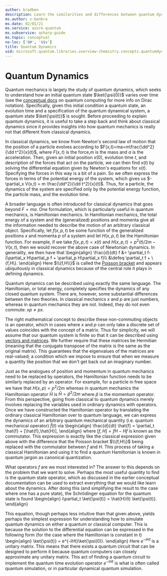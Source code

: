```yaml
---
author: bradben
description: Learn the similarities and differences between quantum dynamics and classical dynamics.
ms.author: v-benbra
ms.date: 02/01/21
ms.service: azure-quantum
ms.subservice: qsharp-guide
ms.topic: conceptual
no-loc: ['Q#', '$$v']
title: Quantum Dynamics
uid: microsoft.quantum.libraries.overview-chemistry.concepts.quantumdynamics
---
```


# Quantum Dynamics

Quantum mechanics is largely the study of quantum dynamics, which seeks to understand how an initial quantum state $\ket{\psi(0)}$ varies over time (see the [conceptual docs](xref:microsoft.quantum.concepts.dirac) on quantum computing for more info on Dirac notation).
Specifically, given this initial condition a quantum state, an evolution time and a specification of the quantum dynamical system, a quantum state $\ket{\psi(t)}$ is sought.
Before proceeding to explain quantum dynamics, it is useful to take a step back and think about classical dynamics since it provides insights into how quantum mechanics is really not that different from classical dynamics.

In classical dynamics, we know from Newton's second law of motion that the position of a particle evolves according to $F(x,t)=ma=m\frac{\dd^2}{\dd t^2}{x}(t)$, where $F(x,t)$ is the force,$m$ is the mass and $a$ is the acceleration.
Then, given an initial position $x(0)$, evolution time $t$, and description of the forces that act on the particle, we can then find $x(t)$ by solving the differential equation given by Newton's equations for $x(t)$.
Specifying the forces in this way is a bit of a pain.
So we often express the forces in terms of the potential energy of the system, which gives us $-\partial_x V(x,t) = m \frac{\dd^2}{\dd t^2}{x}(t)$.
Thus, for a particle, the dynamics of the system are specified only by the potential energy function, the particle mass, and the evolution time.

A broader language is often introduced for classical dynamics that goes beyond $F=ma$.
One formulation, which is particularly useful in quantum mechanics, is Hamiltonian mechanics.
In Hamiltonian mechanics, the total energy of a system and the (generalized) positions and momenta give all the information needed to describe the motion of an arbitrary classical object.
Specifically, let $f(x,p,t)$ be some function of the generalized positions $x$ and momenta $p$ of a system and let $H(x,p,t)$ be the Hamiltonian function.
For example, if we take $f(x,p,t)= x(t)$ and $H(x,p,t)=p^2(t)/2m - V(x,t)$, then we would recover the above case of Newtonian dynamics.
In generality, we then have that 
\begin{align}
\frac{d}{dt} f &= \partial_t f- (\partial_x H\partial_p f + \partial_p H\partial_x f)\\\\
&\defeq \partial_t f + \\{f,H\\}.
\end{align}
Here $\\{f,H\\}$ is called the [Poisson bracket](https://en.wikipedia.org/wiki/Poisson_bracket) and appears ubiquitously in classical dynamics because of the central role it plays in defining dynamics.

Quantum dynamics can be described using exactly the same language.
The Hamiltonian, or total energy, completely specifies the dynamics of any closed quantum system.
There are, however, some substantial differences between the two theories.
In classical mechanics $x$ and $p$ are just numbers, whereas in quantum mechanics they are not.
Indeed, they do not even commute: $xp \ne px$.

The right mathematical concept to describe these non-commuting objects is an operator, which in cases where $x$ and $p$ can only take a discrete set of values coincides with the concept of a matrix.
Thus for simplicity, we will assume that our quantum system is finite so that it can be described using [vectors and matrices](xref:microsoft.quantum.concepts.vectors).
We further require that these matrices be Hermitian (meaning that the conjugate transpose of the matrix is the same as the original matrix).
This guarantees that the eigenvalues of the matrices are real-valued; a condition which we impose to ensure that when we measure a quantity like position that we don't get back out an imaginary number.

Just as the analogues of position and momentum in quantum mechanics need to be replaced by operators, the Hamiltonian function needs to be similarly replaced by an operator.
For example, for a particle in free space we have that $H(x,p) = p^2/2m$ whereas in quantum mechanics the Hamiltonian operator $\hat{H}$ is $\hat{H}= \hat{p}^2/2m$ where $\hat{p}$ is the momentum operator.
From this perspective, going from classical to quantum dynamics merely involves replacing the variables used in ordinary dynamics with operators.
Once we have constructed the Hamiltonian operator by translating the ordinary classical Hamiltonian over to quantum language, we can express the dynamics of an arbitrary quantum mechanical quantity (i.e. quantum mechanical operator) $\hat{f}(t)$ via
\begin{align}
\frac{d}{dt} \hat{f} = \partial_t \hat{f} + [\hat{f},\hat{H}],
\end{align}
where $[f,H] = fH -Hf$ is known as the commutator.
This expression is exactly like the classical expression given above with the difference that the Poisson bracket $\\{f,H\\}$ being replaced with the commutator between $f$ and $H$.
This process of taking a classical Hamiltonian and using it to find a quantum Hamiltonian is known in quantum jargon as canonical quantization.

What operators $f$ are we most interested in?  The answer to this depends on the problem that we want to solve.
Perhaps the most useful quantity to find is the quantum state operator, which as discussed in the earlier conceptual documentation can be used to extract everything that we would like learn about the dynamics.
After doing this (and simplifying the result to the case where one has a pure state), the Schrödinger equation for the quantum state is found
\begin{align}
i\partial_t \ket{\psi(t)} = \hat{H}(t) \ket{\psi(t)}.
\end{align}

This equation, though perhaps less intuitive than that given above, yields perhaps the simplest expression for understanding how to simulate quantum dynamics on either a quantum or classical computer.
This is because the solution to the differential equation can be expressed in the following form (for the case where the Hamiltonian is constant in $t$)
\begin{align}
\ket{\psi(t)} = e^{-iHt}\ket{\psi(0)}.
\end{align}
Here $e^{-iHt}$ is a unitary matrix.
This means that there exists a quantum circuit that can be designed to perform it because quantum computers can closely approximate any unitary matrix.
This act of finding a quantum circuit to implement the quantum time evolution operator $e^{-iHt}$ is what is often called quantum simulation, or in particular dynamical quantum simulation.